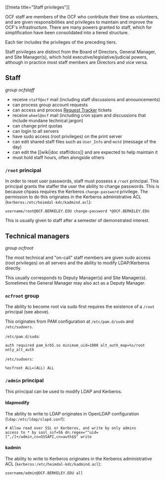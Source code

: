 [[!meta title="Staff privileges"]]


OCF staff are members of the OCF who contribute their time as volunteers, and
are given responsibilities and privileges to maintain and improve the OCF's
infrastructure. There are many powers granted to staff, which for
simplification have been consolidated into a tiered structure.

Each tier includes the privileges of the preceding tiers.

Staff privileges are distinct from the Board of Directors, General Manager, and
Site Manager(s), which hold executive/legislative/judicial powers, although in
practice most staff members are Directors and vice versa.


## Staff

*group ocfstaff*

* receive `staff@ocf` mail (including staff discussions and announcements)
* can process group account requests
* can access and process [Request Tracker](https://rt.ocf.berkeley.edu/) tickets
* receive `wheel@ocf` mail (including cron spam and discussions that include mundane technical jargon)
* can change print quotas
* can login to all servers
* have sudo access (root privileges) on the print server
* can edit shared staff files such as `User_Info` and `motd` (message of the day)
* can edit the [[wiki|doc staff/docs]] and are expected to help maintain it
* must hold staff hours, often alongside others


### `/root` principal

In order to reset user passwords, staff must possess a `/root` principal.  This
principal grants the staffer the user the ability to change passwords.  This is
because chpass requires the Kerberos `change-password` privilege. The
permission to do this originates in the Kerberos administrative ACL
(`kerberos:/etc/heimdal-kdc/kadmind.acl`):

    username/root@OCF.BERKELEY.EDU change-password *@OCF.BERKELEY.EDU

This is usually given to staff after a semester of demonstrated interest.


## Technical managers
*group ocfroot*

The most technical and "on-call" staff members are given sudo access (root
privileges) on all servers and the ability to modify LDAP/Kerberos directly.

This usually corresponds to Deputy Manager(s) and Site Manager(s). Sometimes
the General Manager may also act as a Deputy Manager.

### `ocfroot` group

The ability to become root via sudo first requires the existence of a `/root` principal (see above).

This originates from PAM configuration at `/etc/pam.d/sudo` and `/etc/sudoers`.

`/etc/pam.d/sudo`:

    auth required pam_krb5.so minimum_uid=1000 alt_auth_map=%s/root only_alt_auth

`/etc/sudoers`:

    %ocfroot ALL=(ALL) ALL

### `/admin` principal

This principal can be used to modify LDAP and Kerberos.

#### ldapmodify

The ability to write to LDAP originates in OpenLDAP configuration
(`ldap:/etc/ldap/slapd.conf`):

    # Allow read over SSL or Kerberos, and write by only admins
    access to * by sasl_ssf=56 dn.regex="^uid=[^,/]+/admin,cn=GSSAPI,cn=auth$$" write

#### kadmin

The ability to write to Kerberos originates in the Kerberos administrative ACL
(`kerberos:/etc/heimdal-kdc/kadmind.acl`):

    username/admin@OCF.BERKELEY.EDU all
